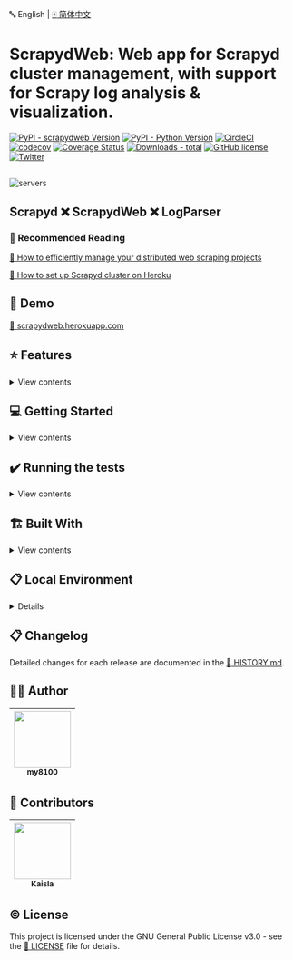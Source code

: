 :abc: English | [:mahjong: 简体中文](https://github.com/my8100/scrapydweb/blob/master/README_CN.md)

# ScrapydWeb: Web app for Scrapyd cluster management, with support for Scrapy log analysis & visualization.

[![PyPI - scrapydweb Version](https://img.shields.io/pypi/v/scrapydweb.svg)](https://pypi.org/project/scrapydweb/)
[![PyPI - Python Version](https://img.shields.io/pypi/pyversions/scrapydweb.svg)](https://pypi.org/project/scrapydweb/)
[![CircleCI](https://circleci.com/gh/my8100/scrapydweb/tree/master.svg?style=shield)](https://circleci.com/gh/my8100/scrapydweb/tree/master)
[![codecov](https://codecov.io/gh/my8100/scrapydweb/branch/master/graph/badge.svg)](https://codecov.io/gh/my8100/scrapydweb)
[![Coverage Status](https://coveralls.io/repos/github/my8100/scrapydweb/badge.svg?branch=master)](https://coveralls.io/github/my8100/scrapydweb?branch=master)
[![Downloads - total](https://pepy.tech/badge/scrapydweb)](https://pepy.tech/project/scrapydweb)
[![GitHub license](https://img.shields.io/github/license/my8100/scrapydweb.svg)](https://github.com/my8100/scrapydweb/blob/master/LICENSE)
[![Twitter](https://img.shields.io/twitter/url/https/github.com/my8100/scrapydweb.svg?style=social)](https://twitter.com/intent/tweet?text=@my8100_%20ScrapydWeb:%20Web%20app%20for%20Scrapyd%20cluster%20management,%20with%20support%20for%20Scrapy%20log%20analysis%20%26%20visualization.%20%23python%20%23scrapy%20%23scrapyd%20%23webscraping%20%23scrapydweb%20&url=https%3A%2F%2Fgithub.com%2Fmy8100%2Fscrapydweb)


##
![servers](https://raw.githubusercontent.com/my8100/scrapydweb/master/screenshots/servers.png)

## Scrapyd :x: ScrapydWeb :x: LogParser
### :book: Recommended Reading
[:link: How to efficiently manage your distributed web scraping projects](https://github.com/my8100/files/blob/master/scrapydweb/README.md)

[:link: How to set up Scrapyd cluster on Heroku](https://github.com/my8100/scrapyd-cluster-on-heroku)


## :eyes: Demo
[:link: scrapydweb.herokuapp.com](https://scrapydweb.herokuapp.com)


## :star: Features
<details>
<summary>View contents</summary>

- :diamond_shape_with_a_dot_inside: Scrapyd Cluster Management
  - :100: All Scrapyd JSON API Supported
  - :ballot_box_with_check: Group, filter and select any number of nodes
  - :computer_mouse: **Execute command on multinodes with just a few clicks**

- :mag: Scrapy Log Analysis
  - :bar_chart: Stats collection
  - :chart_with_upwards_trend: **Progress visualization**
  - :bookmark_tabs: Logs categorization

- :battery: Enhancements
  - :package: **Auto packaging**
  - :male_detective: **Integrated with [:link: *LogParser*](https://github.com/my8100/logparser)**
  - :alarm_clock: **Timer tasks**
  - :e-mail: **Monitor & Alert**
  - :iphone: Mobile UI
  - :closed_lock_with_key: Basic auth for web UI

</details>


## :computer: Getting Started
<details>
<summary>View contents</summary>

### :warning: Prerequisites
:heavy_exclamation_mark: **Make sure that [:link: Scrapyd](https://github.com/scrapy/scrapyd) has been installed and started on all of your hosts.**

:bangbang: Note that for remote access, you have to manually set 'bind_address = 0.0.0.0' in [:link: the configuration file of Scrapyd](https://scrapyd.readthedocs.io/en/latest/config.html#example-configuration-file)
and restart Scrapyd to make it visible externally.

### :arrow_down: Install
- Use pip:
```bash
pip install scrapydweb
```
:heavy_exclamation_mark: Note that you may need to execute `python -m pip install --upgrade pip` first in order to get the latest version of scrapydweb, or download the tar.gz file from https://pypi.org/project/scrapydweb/#files and get it installed via `pip install scrapydweb-x.x.x.tar.gz`

- Use git:
```bash
pip install --upgrade git+https://github.com/my8100/scrapydweb.git
```
Or:
```bash
git clone https://github.com/my8100/scrapydweb.git
cd scrapydweb
python setup.py install
```

### :arrow_forward: Start
1. Start ScrapydWeb via command `scrapydweb`. (a config file would be generated for customizing settings at the first startup.)
2. Visit http://127.0.0.1:5000 **(It's recommended to use Google Chrome for a better experience.)**

### :globe_with_meridians: Browser Support
The latest version of Google Chrome, Firefox, and Safari.

</details>


## :heavy_check_mark: Running the tests
<details>
<summary>View contents</summary>

<br>

```bash
$ git clone https://github.com/my8100/scrapydweb.git
$ cd scrapydweb

# To create isolated Python environments
$ pip install virtualenv
$ virtualenv venv/scrapydweb
# Or specify your Python interpreter: $ virtualenv -p /usr/local/bin/python3.7 venv/scrapydweb
$ source venv/scrapydweb/bin/activate

# Install dependent libraries
(scrapydweb) $ python setup.py install
(scrapydweb) $ pip install pytest
(scrapydweb) $ pip install coverage

# Make sure Scrapyd has been installed and started, then update the custom_settings item in tests/conftest.py
(scrapydweb) $ vi tests/conftest.py
(scrapydweb) $ curl http://127.0.0.1:6800

# '-x': stop on first failure
(scrapydweb) $ coverage run --source=scrapydweb -m pytest tests/test_a_factory.py -s -vv -x
(scrapydweb) $ coverage run --source=scrapydweb -m pytest tests -s -vv --disable-warnings
(scrapydweb) $ coverage report
# To create an HTML report, check out htmlcov/index.html
(scrapydweb) $ coverage html
```

</details>


## :building_construction: Built With
<details>
<summary>View contents</summary>

<br>

- Front End
  - [:link: Element](https://github.com/ElemeFE/element)
  - [:link: ECharts](https://github.com/apache/incubator-echarts)

- Back End
  - [:link: Flask](https://github.com/pallets/flask)

</details>

## :clipboard: Local Environment
<details>
Recommended (and tested) approach to set up the local environment:<br>
1. Project is slightly outdated so, for best results install Python 3.7 specifically for the project<br>
2. Make sure exact Python packages are installed from requirements.txt as some are outdated<br>
3. FlaskSQlAlchemy package may be incompatible with some other packages, try downgrading<br>
4. In project root directory run <code>scrapydweb</code> to initiate settings config file<br>
5. Set <code>DOMAIN</code>, <code>ALL_WORKERS</code> and <code>SCRAPYD_SERVER</code> as:</br>
<code>DOMAIN = 'smbots-international.com'</code><br>
<code>ALL_WORKERS = ['US,US-minibots,US-linear,AR,AT,AU,BE,BR,CA,CH,DE,DK,ES,FI,FR,GB,IE,IN,IT,JP,KR,MX,NL,NO,PL,PT,SE,NZ,TR']</code><br>
```
SCRAPYD_SERVERS = [
    ScrapydServer(
        f"scrapyd-us",
        f"scrapyd-us.{DOMAIN}",
        80,
        (USERNAME, PASSWORD),
        'US'
    )
]
```
<br>
6. Re-run the project again with <code>scrapydweb</code> it should start server on port 6800<br>
7. To see timer tasks locally, use exported CSV from the prod database and import it into <code>task.db</code> SQLite database. Default db table
is in <code>/root/scrapydweb/scrapydweb/data/database/timer_tasks.db</code><br>
8. To run Flask app in debugger/IDE, set <code>FLASK_APP=/root/scrapydweb/scrapydweb/run.py</code><br>
</details>

## :clipboard: Changelog
Detailed changes for each release are documented in the [:link: HISTORY.md](https://github.com/my8100/scrapydweb/blob/master/HISTORY.md).


## :man_technologist: Author
| [<img src="https://github.com/my8100.png" width="100px;"/>](https://github.com/my8100)<br/> [<sub>my8100</sub>](https://github.com/my8100) |
| --- |


## :busts_in_silhouette: Contributors
| [<img src="https://github.com/simplety.png" width="100px;"/>](https://github.com/simplety)<br/> [<sub>Kaisla</sub>](https://github.com/simplety) |
| --- |


## :copyright: License
This project is licensed under the GNU General Public License v3.0 - see the [:link: LICENSE](https://github.com/my8100/scrapydweb/blob/master/LICENSE) file for details.
